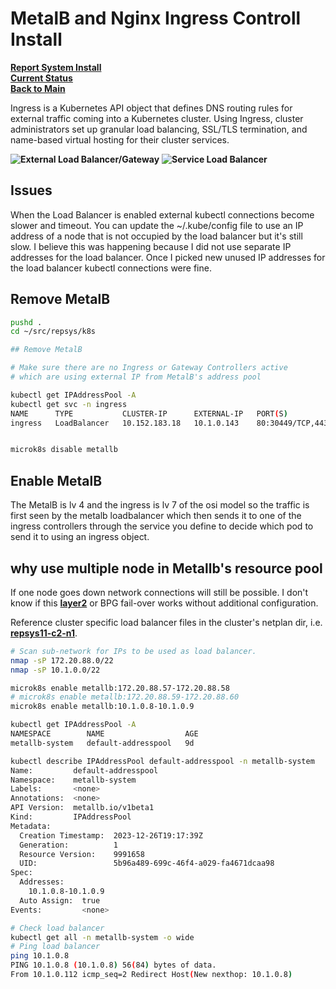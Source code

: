 # MetalB and Nginx Ingress Controll Install

**[Report System Install](./report-system-install.md)**\
**[Current Status](../development/status/weekly/current_status.md)**\
**[Back to Main](../README.md)**

Ingress is a Kubernetes API object that defines DNS routing rules for external traffic coming into a Kubernetes cluster. Using Ingress, cluster administrators set up granular load balancing, SSL/TLS termination, and name-based virtual hosting for their cluster services.

**![External Load Balancer/Gateway](https://fabianlee.org/wp-content/uploads/2021/07/microk8s-3node.png)**
**![Service Load Balancer](https://www.densify.com/wp-content/uploads/article-k8s-capacity-kubernetes-service-overview.svg)**

## Issues

When the Load Balancer is enabled external kubectl connections become slower and timeout.  You can update the ~/.kube/config file to use an IP address of a node that is not occupied by the load balancer but it's still slow. I believe this was happening because I did not use separate IP addresses for the load balancer.  Once I picked new unused IP addresses for the load balancer kubectl connections were fine.

## Remove MetalB

```bash
pushd .
cd ~/src/repsys/k8s

## Remove MetalB

# Make sure there are no Ingress or Gateway Controllers active 
# which are using external IP from MetalB's address pool

kubectl get IPAddressPool -A 
kubectl get svc -n ingress                             
NAME      TYPE           CLUSTER-IP      EXTERNAL-IP   PORT(S)                      AGE
ingress   LoadBalancer   10.152.183.18   10.1.0.143    80:30449/TCP,443:31993/TCP   11s


microk8s disable metallb

```

## Enable MetalB

The MetalB is lv 4 and the ingress is lv 7 of the osi model
so the traffic is first seen by the metalb loadbalancer which then sends it to one of the ingress controllers through the service you define to decide which pod to send it to using an ingress object.

## why use multiple node in Metallb's resource pool

If one node goes down network connections will still be possible. I don't know if this **[layer2](../research/metallb/metalb_layer2.md)** or BPG fail-over works without additional configuration.

Reference cluster specific load balancer files in the cluster's netplan dir, i.e. **[repsys11-c2-n1](./netplan/repsys11/loadbalancer.md)**.

```bash
# Scan sub-network for IPs to be used as load balancer.
nmap -sP 172.20.88.0/22
nmap -sP 10.1.0.0/22

microk8s enable metallb:172.20.88.57-172.20.88.58
# microk8s enable metallb:172.20.88.59-172.20.88.60
microk8s enable metallb:10.1.0.8-10.1.0.9

kubectl get IPAddressPool -A                           
NAMESPACE        NAME                  AGE
metallb-system   default-addresspool   9d

kubectl describe IPAddressPool default-addresspool -n metallb-system
Name:         default-addresspool
Namespace:    metallb-system
Labels:       <none>
Annotations:  <none>
API Version:  metallb.io/v1beta1
Kind:         IPAddressPool
Metadata:
  Creation Timestamp:  2023-12-26T19:17:39Z
  Generation:          1
  Resource Version:    9991658
  UID:                 5b96a489-699c-46f4-a029-fa4671dcaa98
Spec:
  Addresses:
    10.1.0.8-10.1.0.9
  Auto Assign:  true
Events:         <none>

# Check load balancer
kubectl get all -n metallb-system -o wide
# Ping load balancer
ping 10.1.0.8
PING 10.1.0.8 (10.1.0.8) 56(84) bytes of data.
From 10.1.0.112 icmp_seq=2 Redirect Host(New nexthop: 10.1.0.8)

```
